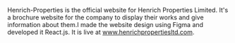 Henrich-Properties is the official website for Henrich Properties Limited. It's a brochure website for the company to display their works and give information about them.I made the website design using Figma and developed it React.js.
It is live at www.henrichpropertiesltd.com.

